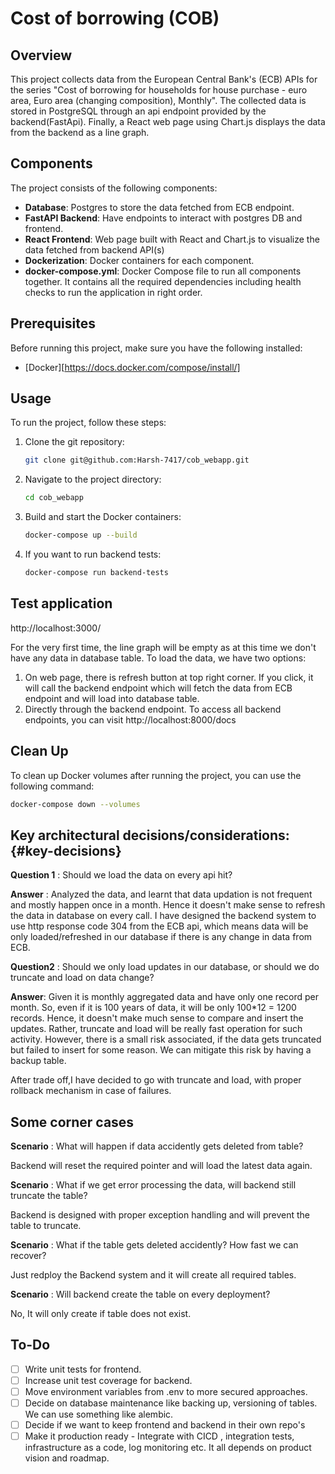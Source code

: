 # Cost of borrowing (COB)

## Overview
This project collects data from the European Central Bank's (ECB) APIs for the series "Cost of borrowing for households for house purchase - euro area, Euro area (changing composition), Monthly". The collected data is stored in PostgreSQL through an api endpoint provided by the backend(FastApi). Finally, a React web page using Chart.js displays the data from the backend as a line graph.


## Components

The project consists of the following components:

- __Database__: Postgres to store the data fetched from ECB endpoint.
- __FastAPI Backend__: Have endpoints to interact with postgres DB and frontend.
- __React Frontend__: Web page built with React and Chart.js to visualize the data fetched from backend API(s)
- __Dockerization__: Docker containers for each component.
- __docker-compose.yml__: Docker Compose file to run all components together. It contains all the required dependencies including health checks to run the application in right order.


## Prerequisites
Before running this project, make sure you have the following installed:
- [Docker][https://docs.docker.com/compose/install/]
## Usage
To run the project, follow these steps:

1. Clone the git repository:
    ```bash
    git clone git@github.com:Harsh-7417/cob_webapp.git
    ```
2. Navigate to the project directory:
    ```bash
    cd cob_webapp
    ```

3. Build and start the Docker containers:
    ```bash
    docker-compose up --build
    ```

4. If you want to run backend tests:
    ```bash
    docker-compose run backend-tests
    ```

## Test application
http://localhost:3000/

For the very first time, the line graph will be empty as at this time we don't have any data in database table. To load the data, we have two options:

1) On web page, there is refresh button at top right corner. If you click, it will call the backend endpoint which will fetch the data from ECB endpoint and will load into database table.
2) Directly through the backend endpoint. To access all backend endpoints, you can visit http://localhost:8000/docs

## Clean Up
To clean up Docker volumes after running the project, you can use the following command:
```bash
docker-compose down --volumes
```

## Key architectural decisions/considerations: {#key-decisions}
**Question 1** : Should we load the data on every api hit?

**Answer** : Analyzed the data, and learnt that data updation is not frequent and mostly happen once in a month. Hence it doesn't make sense to refresh the data in database on every call. I have designed the backend system to use http response code 304 from the ECB api, which means data will be only loaded/refreshed in our database if there is any change in data from ECB.

**Question2** : Should we only load updates in our database, or should we do truncate and load on data change?

**Answer**: Given it is monthly aggregated data and have only one record per month. So, even if it is 100 years of data, it will be only 100*12 = 1200 records. Hence, it doesn't make much sense to compare and insert the updates. Rather, truncate and load will be really fast operation for such activity. However, there is a small risk associated, if the data gets truncated but failed to insert for some reason. We can mitigate this risk by having a backup table. 

After trade off,I have decided to go with truncate and load, with proper rollback mechanism in case of failures.

## Some corner cases

**Scenario** : What will happen if data accidently gets deleted from table?

Backend will reset the required pointer and will load the latest data again.

**Scenario** : What if we get error processing the data, will backend still truncate the table?

Backend is designed with proper exception handling and will prevent the table to truncate.

**Scenario** : What if the table gets deleted accidently? How fast we can recover?

Just redploy the Backend system and it will create all required tables.

**Scenario** : Will backend create the table on every deployment?

No, It will only create if table does not exist.


## To-Do
- [ ] Write unit tests for frontend.
- [ ] Increase unit test coverage for backend.
- [ ] Move environment variables from .env to more secured approaches.
- [ ] Decide on database maintenance like backing up, versioning of tables. We can use something like alembic.
- [ ] Decide if we want to keep frontend and backend in their own repo's
- [ ] Make it production ready - Integrate with CICD , integration tests, infrastructure as a code, log monitoring etc. It all depends on product vision and roadmap.
